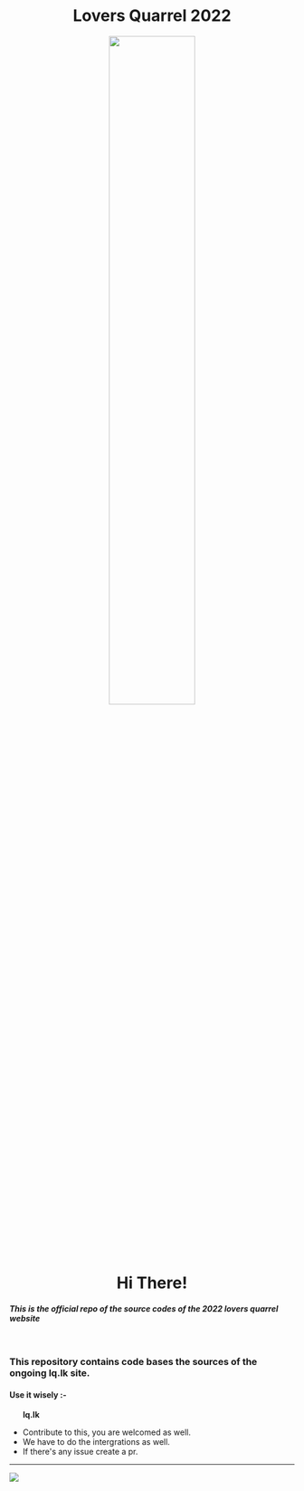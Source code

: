 

<h1 align="center"> Lovers Quarrel 2022 </h1>
<p align='center'><img src='https://cdn.discordapp.com/attachments/939201909842128956/960620562756026388/wtlogo.png' width='55%'>

<p align='center'><h1 align='center'>Hi There!<h4 style='font-style:italic'>
This is the official repo of the source codes of the 2022 lovers quarrel website </h4> </h1></p>
 <br>

### This repository contains code bases the sources of the ongoing lq.lk site.

#### Use it wisely :-

<ul>

<strong>lq.lk</strong></li>
<li>Contribute to this, you are welcomed as well.</li>
<li>We have to do the intergrations as well.</li>
<li>If there's any issue create a pr.</li>
</ul>
<hr>



  <img src="https://cdn.discordapp.com/attachments/939201909842128956/960621749043626004/Group_15.png" />
</a>


